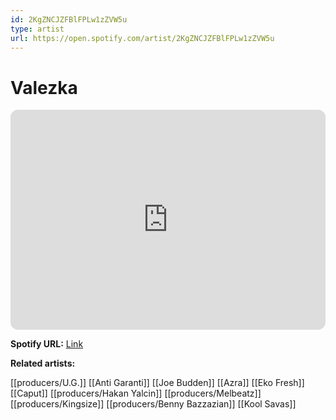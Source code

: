 ```yaml
---
id: 2KgZNCJZFBlFPLw1zZVW5u
type: artist
url: https://open.spotify.com/artist/2KgZNCJZFBlFPLw1zZVW5u
---
```

# Valezka

<iframe style="border-radius:12px" src="https://open.spotify.com/embed/artist/2KgZNCJZFBlFPLw1zZVW5u" width="100%" height="352" frameBorder="0" allowfullscreen="" allow="autoplay; clipboard-write; encrypted-media; fullscreen; picture-in-picture" loading="lazy"></iframe>

**Spotify URL:** [Link](https://open.spotify.com/artist/2KgZNCJZFBlFPLw1zZVW5u)

**Related artists:**

[[producers/U.G.]]
[[Anti Garanti]]
[[Joe Budden]]
[[Azra]]
[[Eko Fresh]]
[[Caput]]
[[producers/Hakan Yalcin]]
[[producers/Melbeatz]]
[[producers/Kingsize]]
[[producers/Benny Bazzazian]]
[[Kool Savas]]
